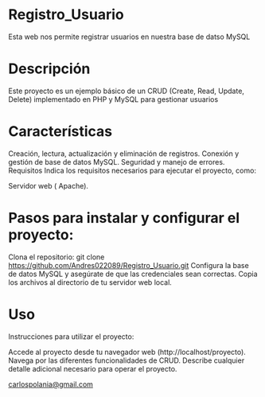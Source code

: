 # Registro_Usuario
Esta  web nos permite registrar usuarios en nuestra base de datso MySQL

# Descripción
 Este proyecto es un ejemplo básico de un CRUD (Create, Read, Update, Delete) implementado en PHP y MySQL para gestionar usuarios

# Características

Creación, lectura, actualización y eliminación de registros.
Conexión y gestión de base de datos MySQL.
Seguridad y manejo de errores.
Requisitos
Indica los requisitos necesarios para ejecutar el proyecto, como:

Servidor web ( Apache).

# Pasos para instalar y configurar el proyecto:

Clona el repositorio: git clone https://github.com/Andres022089/Registro_Usuario.git
Configura la base de datos MySQL y asegúrate de que las credenciales sean correctas.
Copia los archivos al directorio de tu servidor web local.

# Uso
Instrucciones para utilizar el proyecto:

Accede al proyecto desde tu navegador web (http://localhost/proyecto).
Navega por las diferentes funcionalidades de CRUD.
Describe cualquier detalle adicional necesario para operar el proyecto.


carlospolania@gmail.com 
